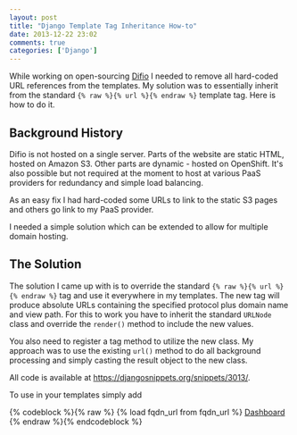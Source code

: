 ```yaml
---
layout: post
title: "Django Template Tag Inheritance How-to"
date: 2013-12-22 23:02
comments: true
categories: ['Django']
---
```


While working on open-sourcing [Difio](http://www.dif.io) I needed to remove
all hard-coded URL references from the templates. My solution was to essentially
inherit from the standard `{% raw %}{% url %}{% endraw %}` template tag. Here is how to do it.

Background History
------------------

Difio is not hosted on a single server. Parts of the website are static HTML,
hosted on Amazon S3. Other parts are dynamic - hosted on OpenShift. It's also
possible but not required at the moment to host at various PaaS providers for
redundancy and simple load balancing. 

As an easy fix I had hard-coded some URLs to link to the static S3 pages and others
go link to my PaaS provider.

I needed a simple solution which can be extended to allow for multiple domain hosting.


The Solution
------------

The solution I came up with is to override the standard `{% raw %}{% url %}{% endraw %}`
tag and use it everywhere in my templates. The new tag will produce absolute URLs containing
the specified protocol plus domain name and view path. For this to work you have to
inherit the standard `URLNode` class and override the `render()` method to include the new
values.

You also need to register a tag method to utilize the new class. My approach was to use
the existing `url()` method to do all background processing and simply casting the result
object to the new class. 

All code is available at <https://djangosnippets.org/snippets/3013/>. 

To use in your templates simply add

{% codeblock %}{% raw %}
{% load fqdn_url from fqdn_url %}
<a href="{% fqdn_url 'dashboard' %}">Dashboard</a>
{% endraw %}{% endcodeblock %}
